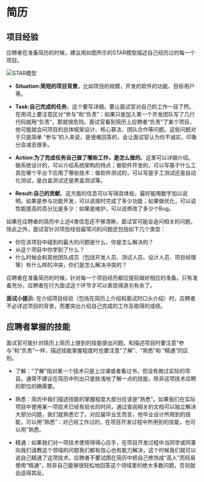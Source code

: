 # 简历

 ## 项目经验

应聘者在准备简历的时候，建议用如图所示的STAR模型描述自己经历过的每一个项目。

![STAR模型](src\it_skill_system\images\STAR模型.jpg)

 -    **Situation:简短的项目背景**，比如项目的规模，开发的软件的功能、目标用户等。

 -    **Task:自己完成的任务**。这个要写详细，要让面试官对自己的工作一目了然。在用词上要注意区分“参与”和“负责”：如果只是加入某一个开发团队写了几行代码就用“负责”，那就很危险。面试官看到简历上应聘者“负责”了某个项目，他可能就会问项目的总体框架设计、核心算法、团队合作等问题。这些问题对于只是简单 “参与”的人来说，是很难回答的，会让面试官认为你不诚实，印象分会减去很多。

 -    **Action:为了完成任务自己做了哪些工作，是怎么做的**。这里可以详细介绍。做系统设计的，可以介绍系统架构的特点；做软件开发的，可以写基于什么工具在哪个平台下应用了哪些技术：做软件测试的，可以写是手工测试还是自动化测试，是白盒测试还是黑盒测试等。
 
 -   **Result:自己的贡献**。这方面的信息可以写得具体些，最好能用数字加以说明。如果是参与功能开发，可以说按时完成了多少功能；如果做优化，可以说性能提高的百分比是多少：如果是维护，可以说修改了多少个Bug。

如果在应聘者的简历中上述4类信息还不够清晰，面试官可能会追问相关的问题。除此之外，面试官针对项目经验最常问的问题还包括如下几个类型：
-   你在该项目中碰到的最大的问题是什么，你是怎么解决的？
-   从这个项目中你学到了什么？
-   什么时候会和其他团队成员（包括开发人员、测试人员、设计人员、项目经理等）有什么样的冲突，你们是怎么解决冲突的？

应聘者在准备简历的时候，针对每一个项目经历都应提前做好相应的准备。只有准备充分，应聘者在行为面试这个环节才可以表现得游刃有余了。

**面试小提示:** 
在介绍项目经验（包括在简历上介绍和面试时口头介绍）时，应聘者不必详述项目的背景，而要突出介绍自己完成的工作及取得的成绩。

## 应聘者掌握的技能

面试官可能针对简历上简历上提到的技能提出问题。和描述项目时要注意“参与”和“负责”一样，描述技能掌握程度时也要注意“了解”、“熟悉”和 “精通”的区别。

- 了解：“了解”指对某一个技术只是上过课或者看过书，但没有做过实际的项目。通常不建议在简历中列出只是肤浅地了解一点的技能，除非这项技术应聘的职位的确需要。

- 熟悉：简历中我们描述技能的掌握程度大部分应该是“熟悉”。如果我们在实际项目中使用某一项技术已经有较长的时间，通过查阅相关的文档可以独立解决大部分问题，我们就熟悉它了。对应届毕业生而言，他毕业设计所用到的技能，可以用“熟悉”：对己经工作过的，在项目开发过程中所用到的技能，也可以用“熟悉。

- 精通：如果我们对一项技术使用得得心应手，在项目开发过程中当同学或同事向我们请教这个领域的问题我们都有信心也有能力解决，这个时候我们就可以说自己精通了这项技术。应聘者不要试图在简历中把自己修饰成“高人"而轻易使用“精通”，除非自己能够很轻松地回答这个领域里的绝大多数问题，否则就会适得其反。
